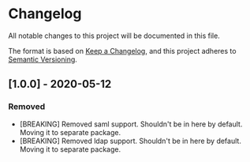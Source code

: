 # Changelog

All notable changes to this project will be documented in this file.

The format is based on [Keep a Changelog](https://keepachangelog.com/en/1.0.0/),
and this project adheres to [Semantic Versioning](https://semver.org/spec/v2.0.0.html).

## [1.0.0] - 2020-05-12

### Removed

- [BREAKING] Removed saml support. Shouldn't be in here by default. Moving it to separate package.
- [BREAKING] Removed ldap support. Shouldn't be in here by default. Moving it to separate package.
